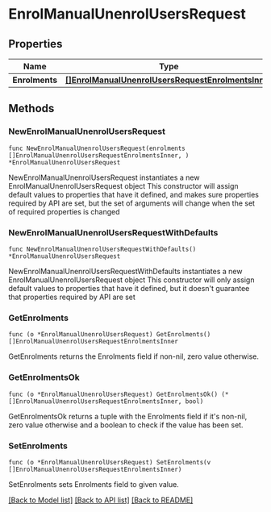 # EnrolManualUnenrolUsersRequest

## Properties

Name | Type | Description | Notes
------------ | ------------- | ------------- | -------------
**Enrolments** | [**[]EnrolManualUnenrolUsersRequestEnrolmentsInner**](EnrolManualUnenrolUsersRequestEnrolmentsInner.md) |  | 

## Methods

### NewEnrolManualUnenrolUsersRequest

`func NewEnrolManualUnenrolUsersRequest(enrolments []EnrolManualUnenrolUsersRequestEnrolmentsInner, ) *EnrolManualUnenrolUsersRequest`

NewEnrolManualUnenrolUsersRequest instantiates a new EnrolManualUnenrolUsersRequest object
This constructor will assign default values to properties that have it defined,
and makes sure properties required by API are set, but the set of arguments
will change when the set of required properties is changed

### NewEnrolManualUnenrolUsersRequestWithDefaults

`func NewEnrolManualUnenrolUsersRequestWithDefaults() *EnrolManualUnenrolUsersRequest`

NewEnrolManualUnenrolUsersRequestWithDefaults instantiates a new EnrolManualUnenrolUsersRequest object
This constructor will only assign default values to properties that have it defined,
but it doesn't guarantee that properties required by API are set

### GetEnrolments

`func (o *EnrolManualUnenrolUsersRequest) GetEnrolments() []EnrolManualUnenrolUsersRequestEnrolmentsInner`

GetEnrolments returns the Enrolments field if non-nil, zero value otherwise.

### GetEnrolmentsOk

`func (o *EnrolManualUnenrolUsersRequest) GetEnrolmentsOk() (*[]EnrolManualUnenrolUsersRequestEnrolmentsInner, bool)`

GetEnrolmentsOk returns a tuple with the Enrolments field if it's non-nil, zero value otherwise
and a boolean to check if the value has been set.

### SetEnrolments

`func (o *EnrolManualUnenrolUsersRequest) SetEnrolments(v []EnrolManualUnenrolUsersRequestEnrolmentsInner)`

SetEnrolments sets Enrolments field to given value.



[[Back to Model list]](../README.md#documentation-for-models) [[Back to API list]](../README.md#documentation-for-api-endpoints) [[Back to README]](../README.md)


